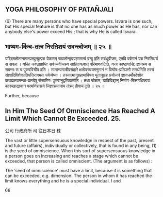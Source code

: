 ## YOGA PHILOSOPHY OF PATAÑJALI

(6) There are many persons who have special powers. Isvara is one such, but His special feature is that no one has as much power as He has, nor can anybody else's power exceed His ; that is why He is called Isvara.

## भाष्यम-किंच-तत्व निरतिशयं सवन्त्वोजम् ॥ २५ ॥

यदिदमतोतानागतपत्युत्युत्पन्न येकसम् चयातोन्द्रयग्रहणमत्यं बन्दु द्रति सबंधूबीजम, एतदि वर्षमानं यन्न निरतिथयं स सवन्नः । यस्ति काष्ठाप्राप्तिः सर्वच्चवीजस्य सातिग्रयत्वात् परिमाणवदिति, यन्त्र काष्ठापासि: ज्ञानस्य स सवन्तः स च पुरुषविश्रीष द्रति । सामान्यमात्रीपसंहारे क्षतोपच्चयमनुमानं न विश्रोष-प्रतिपत्तौ समर्थमिति तस्य संज्ञादिविशेषप्रतिपत्तिरागमतः पयेन्वेष्या । तस्यात्मानुग्रहाभाविषय भूतानुग्रहः प्रयोजनं ज्ञानधर्मोपदेशोन कव्यप्रलयमन्त्रा-प्रलयेषु संसारिण: पुरुषानुद्वरिष्यामोति । तथा चोन्नाम् 'यादिविद्यान् निर्माण-चित्तमधिष्ठाय कारुखाद्यावान परमणिरासर्य जिज्ञासमानाय तंत्रम् प्रौवाचं दृति ॥ २५ ॥

Further, because

## In Him The Seed Of Omniscience Has Reached A Limit Which Cannot Be Exceeded. 25.

公司 行政府所 司 往日本日 株

The vast or little supersensuous knowledge in respect of the past, present and future (affairs), individually or collectively, that is found in any being, (1) is the seed of omniscience. When this sort of supersensuous knowledge in a person goes on increasing and reaches a stage which cannot be exceeded, that person is called omniscient. (The argument is as follows) :

The 'seed of omniscience' must have a limit, because it is something that can be exceeded, e.g. dimension. The person in whom it has reached the limit knows everything and he is a special individual. I and

68